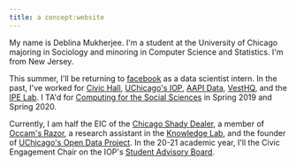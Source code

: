 ```yaml
---
title: a concept:website
---
```


My name is Deblina Mukherjee. I'm a student at the University of Chicago majoring in Sociology and minoring in Computer Science and Statistics. I'm from New Jersey. 

This summer, I'll be returning to [facebook](http://facebook.com) as a 
data scientist intern. In the past, I've worked for [Civic Hall](http://civichall.org), [UChicago's IOP](http://politics.uchicago.edu), [AAPI Data](http://aapidata.com), [VestHQ](http://vesthq.com), and the [IPE Lab](http://home.uchicago.edu/~gulotty/IPElab.html). I TA'd for [Computing for the Social Sciences](http://cfss.uchicago.edu) in Spring 2019 and Spring 2020. 

Currently, I am half the EIC of the [Chicago Shady Dealer](http://chicagoshadydealer.com), a member of [Occam's Razor](http://occam.uchicago.edu), a research assistant in the [Knowledge Lab](https://www.knowledgelab.org/), and the founder of [UChicago's Open Data Project](https://www.uchicagotechteam.com/open-data-project). In the 20-21 academic year, I'll the Civic Engagement Chair on the IOP's [Student Advisory Board](http://politics.uchicago.edu/pages/student-leaders). 

